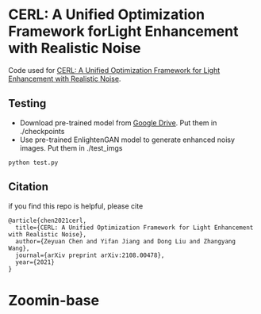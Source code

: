 # CERL: A Unified Optimization Framework forLight Enhancement with Realistic Noise
Code used for [CERL: A Unified Optimization Framework for Light Enhancement with Realistic Noise](https://arxiv.org/abs/2108.00478). 

## Testing
* Download pre-trained model from [Google Drive](https://drive.google.com/drive/folders/1sHTx1ksZlQ2HSHmHt8UgcZK81NRekJjL?usp=sharing). Put them in ./checkpoints
* Use pre-trained EnlightenGAN model to generate enhanced noisy images. Put them in ./test_imgs
```
python test.py
```

## Citation
if you find this repo is helpful, please cite
```
@article{chen2021cerl,
  title={CERL: A Unified Optimization Framework for Light Enhancement with Realistic Noise},
  author={Zeyuan Chen and Yifan Jiang and Dong Liu and Zhangyang Wang},
  journal={arXiv preprint arXiv:2108.00478},
  year={2021}
}
```
# Zoomin-base
